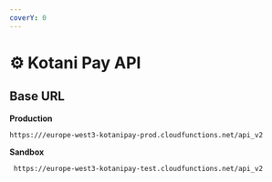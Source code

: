 ```yaml
---
coverY: 0
---
```


# ⚙ Kotani Pay API

## Base URL

**Production**&#x20;

```
https:///europe-west3-kotanipay-prod.cloudfunctions.net/api_v2
```



**Sandbox**&#x20;

```
 https://europe-west3-kotanipay-test.cloudfunctions.net/api_v2
```
